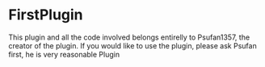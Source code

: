 FirstPlugin
===========
This plugin and all the code involved belongs entirelly to Psufan1357, the creator of the plugin. If you would like to
use the plugin, please ask Psufan first, he is very reasonable
Plugin
